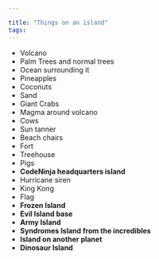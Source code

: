 ```yaml
---

title: "Things on an island"
tags:
---
```

- Volcano
- Palm Trees and normal trees
- Ocean surrounding it
- Pineapples
- Coconuts
- Sand
- Giant Crabs
- Magma around volcano
- Cows
- Sun tanner
- Beach chairs
- Fort
- Treehouse
- Pigs
- **CodeNinja headquarters island**
- Hurricane siren
- King Kong
- Flag
- **Frozen Island**
- **Evil Island base**
- **Army Island**
- **Syndromes Island from the incredibles**
- **Island on another planet**
- **Dinosaur Island**